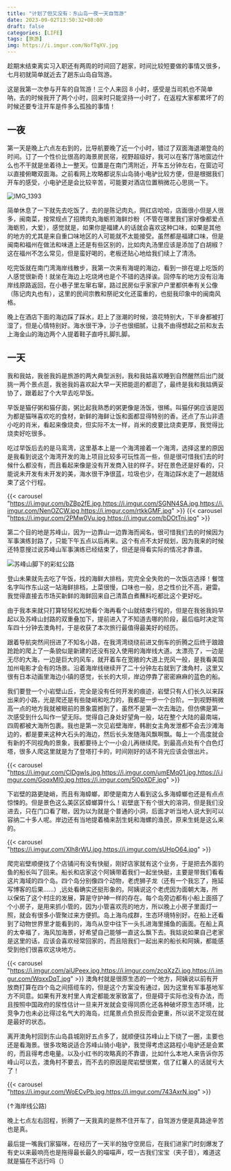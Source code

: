```yaml
---
title: "计划了但又没有：东山岛一夜一天自驾游"
date: 2023-09-02T13:50:32+08:00
draft: false
categories: [LIFE]
tags: [旅游]
img: https://i.imgur.com/NofTqXV.jpg
---
```


趁期末结束离实习入职还有两周的时间回了趟家，时间比较短要做的事情又很多，七月初就简单就近去了趟东山岛自驾游。

这是我第一次参与开车的自驾游！三个人来回 8 小时，感受是当司机也不简单呐，去的时候我开了两个小时，回来时只能坚持一小时了，在返程大家都累坏了的时候还要专注开车是件多么孤独的事情！

## 一夜

第一天是晚上六点左右到的，比导航要晚了近一个小时，错过了双面海退潮登岛的时间。订了一个性价比很高的海景房民宿，视野超级好，我可以在客厅落地窗边什么也不干就是坐着待上一整天。位置是在南门湾附近，开车五分钟左右，在窗边可以直接俯瞰双面海。之前看网上攻略都说东山岛骑小电驴比较方便，但是根据我们开车的感受，小电驴还是会比较辛苦，可能要对酒店位置稍微花心思挑一下。

![IMG_1393](https://i.imgur.com/llOPWS4.jpg "民宿客厅视角")

简单休息了一下就先去吃饭了，去的是陈记肉丸，网红店哈哈，店面很小但是人很多，闽南菜，按常规点了招牌肉丸海蛎煎海鲜炒粉（不管在哪里我们家好像都爱点海蛎煎，大爱），感觉就是，如果你是福建人的话就会喜欢这种口味，如果是其他的地方的尤其是来自重口味地区的人可能就不太能接受。虽然都是福建口味，但是闽南和福州在做法和味道上还是有些区别的，比如肉丸汤里应该是添加了白胡椒？这在福州不怎么常见，但是蛮好喝的，老板还贴心地给我们续上了清汤。

吃完饭就在南门湾海岸线散步，我第一次来有海堤的海边，看到一排在堤上吃饭的人感觉很新奇！就坐在海边上吃烧烤也是个不错的选择诶。回停车的地方没有沿海岸线原路返回，在小巷子里左窜右窜，路过民房似乎家家户户里都供奉有关公像（陈记肉丸也有），这里的民间宗教和祭祀文化还蛮重的，也挺我印象中的闽南风格。

晚上在酒店下面的海边踩了踩水，赶上了涨潮的时候，浪花特别大，下半身都被打湿了，但是心情特别好。海水很干净，沙子也很细腻，让我不由得想起之前和友去上海金山的海边两个人提着鞋子直呼扎脚扎脚。

## 一天

我和我姑，我爸我妈是旅游的两大典型派别，我和我姑喜欢睡到自然醒然后出门就挑一两个景点逛，我爸我妈喜欢起大早一天把能逛的都逛了，最终是我和我姑俩妥协了，跟着起了个大早去吃早饭。

早饭是猫仔粥和猫仔面，粥比起我熟悉的粥更像是汤饭，很稀。叫猫仔粥应该是因为都是猫咪喜欢吃的食材，新鲜的海鲜让饭和面都显得特别的香。还点了东山非遗小吃的肖米，看起来像烧卖，但实际不太一样，肖米的皮要比烧卖更厚，我觉得比烧卖好吃很多。

吃过早饭后去的是马鸾湾，这里基本上是一个海湾接着一个海湾，选择这里的原因是我看到说这个海湾开发的海上项目比较多可玩性高一些，但是很可惜我们去的时候什么都没有，而且看起来像是没有开发商入驻的样子。好在景色还是好看的，只能说未开发有未开发的美，海水很干净很蓝，垃圾也少，在海边踩水走了一趟就结束了这个行程。

{{< carousel "https://i.imgur.com/bZBp2fE.jpg,https://i.imgur.com/SGNN4SA.jpg,https://i.imgur.com/NenOZCW.jpg,https://i.imgur.com/rtkkGMF.jpg" >}}
{{< carousel "https://i.imgur.com/2PMw0Vu.jpg,https://i.imgur.com/bDOtTnj.jpg" >}}

第二个目的地是苏峰山，因为一边靠山一边靠海而闻名，很可惜我们去的时候因为军事演练封路了，只能下午五点以后再来。这个有点不太好规划，因为我来的时候还特意搜过说苏峰山军事演练已经结束了，但还是得看实际的情况才靠谱。

![](https://i.imgur.com/XPKJCvp.jpg "苏峰山脚下的彩虹公路")

登山未果就先去吃了午饭，找的海鲜大排档，完完全全失败的一次饭店选择！餐馆名字叫作东山这一站海鲜排档，上菜很慢，口味也一般，总之性价比不高，避雷。我觉得直接去市场买新鲜的海鲜回来自己清蒸白煮蘸料吃都比这个更好吃。

由于我本来就只打算轻轻松松地看个海再看个山就结束行程的，但是在我爸我妈早起以及苏峰山封路的双重叠加下，提前进入了不知道去哪的阶段，最后临时决定驾车四十分钟去澳角村，于是收获了本次旅行最值得最美好的经历。

跟着导航突然间拐进了不知名小路，在我湾湾绕绕前进又倒车的折腾之后终于踉踉跄跄的爬上了一条貌似是新建的还没有投入使用的海岸线大道。太漂亮了，一边是无尽的大海，一边是巨大的风车，就开着车在宽敞的大道上兜风一般，是我看美国加州电影才会有的场景。沿着海岸线继续开了二十分钟左右就到了澳角村，这里又很有日本动画里海边小镇的感觉，长长的大坝，岸边停靠了密密麻麻的蓝色的船。

我们要登一个小岩壁山丘，完全是没有任何开发的痕迹，岩壁只有人们长久以来踩出来的小路，光是爬还是有些陡峭和吃力的，我都是一步一个台阶。一到视野稍微高一点的地方我就被眼前的景象震撼到了，虽然不是第一次去海边，但仿佛是第一次感受到什么叫作一望无际。觉得自己身处好望角一般，站在整个大陆的最南端，四周都被大海所包裹。我也是第一次见岩壁海岸，韩剧女主角发泄都不会去沙滩海边的，都是要来这种大石头的海边，然后长头发随海风飘啊飘。每上一个高度就会有新的不同视角的景象，我都要待上个一小会儿再继续爬。到最高点处有个白色灯塔，很多人爬这里就是为了登塔打卡的，时间刚好的话不背光应该会很出片。

{{< carousel "https://i.imgur.com/CIDgwIs.jpg,https://i.imgur.com/umEMq01.jpg,https://i.imgur.com/GoqxMI0.jpg,https://i.imgur.com/5l0oXDF.jpg" >}}

下岩壁的路更陡峭，而且有海蟑螂，即使是南方人看到这么多海蟑螂也还是有点点惊悚的。但是景色这么美区区蟑螂算什么！岩壁底下有个很大的溶洞，但是我们没进去，只在门口看了眼，因为以为就是个普通的小洞，后面才听当地人说大到可以容纳二十多人呢。岸边还有当地提着桶来刮生蚝和海螺的渔民，原来生蚝是这么来的。

{{< carousel "https://i.imgur.com/Xlh8rWU.jpg,https://i.imgur.com/sUHpO64.jpg" >}}

爬完岩壁顺便找了个店铺问有没有快艇，刚好店家就有这个业务，于是把去外面钓鱼的船长叫了回来。船长和店家这个阿姨带着我们一起坐快艇，主要是带我们看看这片海域的四个岛。四个岛分别像四个动物，老虎狮子龙（还有一个我忘了，拖延写博客的后果......）,远处看确实还挺形象的。阿姨说这个老虎因为面朝大海，所以保佑了这个村庄的发展，算是守护神一样的存在。每个岛旁边都有小船上面搭了个小房子，是用来抓小管的，因为小管喜欢亮的地方，所以晚上小房子里面灯一照，就会有很多小管聚过来方便抓。岛上海鸟成群，生态环境特别好。在船上还看到了动物世界里才能看到的，海鸟从空中往下一头扎进海里捕鱼的画面。在船上真的太幸福了，海风加海景，好希望自己能够一直这么飘下去。我姑说如果自己老家是这里的话，应该会喜欢经常回家的，而且陪我们一起出来的船长和阿姨，都能感受到他们很喜欢这块地方。

{{< carousel "https://i.imgur.com/aiUPeex.jpg,https://i.imgur.com/zcqXzZi.jpg,https://i.imgur.com/WqxxDqT.jpg" >}}
澳角村就是很原生态的一个地方，阿姨说以前有开放商打算在四个岛之间搭缆车的，但是这个方案没有通过，因为这里有军事基地军方不同意。如果有开发村里人肯定都能发家致富了，但是碍于实际也没有办法，而且按照中国政府的尿性估计一旦来开发就会变得同质化还各种破坏原生态环境，比竞争力也未必比得过名气大的海岛，烂尾景点负担反而会更重，所以说不定现在就是最好的状态。

离开澳角村回到东山岛县城刚好五点多了，就顺便往苏峰山上下绕了一圈，主要也还是看海景。很多攻略说适合苏峰山骑小电驴，我觉得考虑这路程小电驴还是会累的，而且得考虑电量。以及小红书的攻略真的不靠谱，比如什么本地人来告诉你苏峰山可以去，澳角村不要去，而不去的原因是爬岩壁很累，信了红薯人的话就亏大了！

{{< carousel "https://i.imgur.com/WoECvPb.jpg,https://i.imgur.com/743AxrN.jpg" >}}

(↑海岸线公路)

晚上七点左右回程，折腾了一天我真的是熬不住开车了，自驾游方便是真路途辛苦也是真。

最后提一嘴我们家猫咪，在经历了一天半的独守空房后，在我们进家门时刻爆发了有史以来最响亮也是拖得最长最久的喵喵声，哎一古我们宝宝（夹子音），难道这就是猫在不远行吗（）


